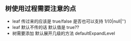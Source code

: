 ## 树使用过程需要注意的点

- leaf 传过来的应该是 true/false  是否也可以支持 1/(0|null|'')  
- leaf 默认不传的话  默认值是 true??
- 树需要添加 默认展开几级的方法 defaultExpandLevel